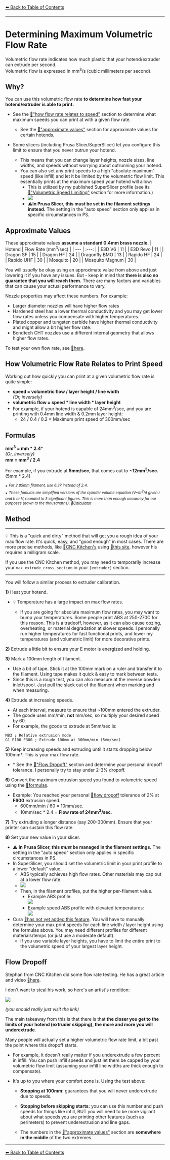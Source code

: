 [:arrow_left: Back to Table of Contents](/README.md)

---
# Determining Maximum Volumetric Flow Rate

Volumetric flow rate indicates how much plastic that your hotend/extruder can extrude per second.\
Volumetric flow is expressed in mm<sup>3</sup>/s (cubic millimeters per second).
## Why?
You can use this volumetric flow rate **to determine how fast your hotend/extruder is able to print.**
- See the [:pushpin:"how flow rate relates to speed"](/articles/determining_max_volumetric_flow_rate.md#how-volumetric-flow-rate-relates-to-print-speed) section to determine what maximum speeds you can print at with a given flow rate.
    - See the [:pushpin:"approximate values"](/articles/determining_max_volumetric_flow_rate.md#approximate-values) section for approximate values for certain hotends.

- Some slicers (including Prusa Slicer/SuperSlicer) let you configure this limit to ensure that you never outrun your hotend.
    - This means that you can change layer heights, nozzle sizes, line widths, and speeds without worrying about outrunning your hotend. 
    - You can also set any print speeds to a high "absolute maximum" speed (like infill) and let it be limited by the volumetric flow limit. This essentially prints at the maximum speed your hotend will allow:
        - This is utilized by my published SuperSlicer profile (see its [:page_facing_up:"Volumetric Speed Limiting"](https://github.com/AndrewEllis93/Ellis-PIF-Profile#volumetric-speed-limiting) section for more information.)
        - ![](/images/determining_max_volumetric_flow_rate/volumetric-ss.png)
        - :warning:**In Prusa Slicer, this must be set in the filament settings instead.** The setting in the "auto speed" section only applies in specific circumstances in PS.
## Approximate Values

These approximate values **assume a standard 0.4mm brass nozzle.** 
| Hotend | Flow Rate (mm<sup>3</sup>/sec) |
| --- | :---: |
| E3D V6 | 11 |
| E3D Revo | 11 |
| Dragon SF | 15 |
| Dragon HF | 24 |
| Dragonfly BMO | 13 |
| Rapido HF | 24 |
| Rapido UHF | 30 |
| Mosquito | 20 |
| Mosquito Magnum | 30 |

You will *usually* be okay using an approximate value from above and just lowering it if you have any issues. But - keep in mind that **there is also no guarantee that you will reach them.** There are many factors and variables that can cause your actual performance to vary.

Nozzle properties may affect these numbers. For example:
- Larger diameter nozzles will have higher flow rates
- Hardened steel has a lower thermal conductivity and you may get lower flow rates unless you compensate with higher temperatures. 
- Plated copper and tungsten carbide have higher thermal conductivity and might allow a bit higher flow rate. 
- Bondtech CHT nozzles use a different internal geometry that allows higher flow rates.

To test your own flow rate, see [:pushpin:here](/articles/determining_max_volumetric_flow_rate.md#method).

## How Volumetric Flow Rate Relates to Print Speed

Working out how quickly you can print at a given volumetric flow rate is quite simple:
- **speed = volumetric flow / layer height / line width**\
*(Or, inversely)* 
- **volumetric flow = speed * line width * layer height**
- For example, if your hotend is capable of 24mm<sup>3</sup>/sec, and you are printing with 0.4mm line width & 0.2mm layer height:
    - 24 / 0.4 / 0.2 = Maximum print speed of 300mm/sec

## Formulas

**mm<sup>3</sup> = mm * 2.4***\
*(Or, inversely)* \
**mm = mm<sup>3</sup> / 2.4**

For example, if you extrude at **5mm/sec**, that comes out to **~12mm<sup>3</sup>/sec.** (5mm * 2.4)

\* <sup>*For 2.85mm filament, use 6.37 instead of 2.4.*</sup>\
\* <sup>*These fomulas are simplified versions of the cylinder volume equation (V=πr<sup>2</sup>h) given r and h or V, rounded to 3 significant figures. This is more than enough accuracy for our purposes (down to the thousandths). [:page_facing_up:Calculator](https://www.calculatorsoup.com/calculators/geometry-solids/cylinder.php)*</sup>

## Method

---

:bulb: This is a "quick and dirty" method that will get you a rough idea of your max flow rate. It's quick, easy, and "good enough" in most cases. There are more precise methods, like [:page_facing_up:CNC Kitchen's](https://youtu.be/lBi0-NotcP0) using [:page_facing_up:this site](https://hotend-flow-tester.netlify.app), however his requires a milligram scale.

If you use the CNC Kitchen method, you may need to temporarily increase your  `max_extrude_cross_section` in your `[extruder]` section.

---

You will follow a similar process to extruder calibration. 

**1)** Heat your hotend. 
- :bulb: Temperature has a large impact on max flow rates.

    - If you are going for absolute maximum flow rates, you may want to bump your temperatures. Some people print ABS at 250-270C for this reason. This is a tradeoff, however, as it can also cause oozing, overheating, or material degradation at slower speeds. I personally run higher temperatures for fast functional prints, and lower my temperatures (and volumetric limit) for more decorative prints.

**2)** Extrude a little bit to ensure your E motor is energized and holding.

**3)** Mark a 100mm length of filament.
- Use a bit of tape. Stick it at the 100mm mark on a ruler and transfer it to the filament. Using tape makes it quick & easy to mark between tests.
- Since this is a rough test, you can also measure at the reverse bowden inlet/spool. Just pull the slack out of the filament when marking and when measuring.

**4)** Extrude at increasing speeds. 
- At each interval, measure to ensure that ~100mm entered the extruder.
- The gcode uses mm/min, **not** mm/sec, so multiply your desired speed by 60.
- For example, the gcode to extrude at 5mm/sec is:
```
M83 ; Relative extrusion mode
G1 E100 F300 ; Extrude 100mm at 300mm/min (5mm/sec)
```

**5)** Keep increasing speeds and extruding until it starts dropping below 100mm\*. This is your max flow rate. 

- \* See the [:pushpin:"Flow Dropoff"](/articles/determining_max_volumetric_flow_rate.md#flow-dropoff) section and determine your personal dropoff tolerance. I personally try to stay under 2-3% dropoff.

**6)** Convert the maximum extrusion speed you found to volumetric speed using the [:pushpin:formulas](/articles/determining_max_volumetric_flow_rate.md#formulas).
- Example: You reached your personal [:pushpin:flow dropoff](/articles/determining_max_volumetric_flow_rate.md#flow-dropoff) tolerance of 2% at **F600** extrusion speed. 
    - 600mm/min / 60 = 10mm/sec. 
    - 10mm/sec * 2.4 = **Flow rate of 24mm<sup>3</sup>/sec**.

**7)** Try extruding a longer distance (say 200-300mm). Ensure that your printer can sustain this flow rate.

**8)** Set your new value in your slicer.
- :warning: **In Prusa Slicer, this *must* be managed in the filament settings.** The setting in the "auto speed" section only applies in specific circumstances in PS.
- In SuperSlicer, you should set the volumetric limit in your print profile to a lower "default" value. 
    - ABS typically achieves high flow rates. Other materials may cap out at a lower flow rate.
    - ![](/images/determining_max_volumetric_flow_rate/volumetric-default.png)
    - Then, in the filament profiles, put the higher per-filament value.
        - Example ABS profile:\
        ![](/images/determining_max_volumetric_flow_rate/volumetric-faster.png)
        - Example speed ABS profile with elevated temperatures:\
        ![](/images/determining_max_volumetric_flow_rate/volumetric-fastest.png)
- Cura [:page_facing_up:has not yet added this feature](https://github.com/Ultimaker/Cura/issues/5248). You will have to manually determine your max print speeds for each line width / layer height using the formulas above. You may need different profiles for different materials/temps (or just use a moderate default).
    - If you use variable layer heights, you have to limit the entire print to the volumetric speed of your largest layer height.
## Flow Dropoff
Stephan from CNC Kitchen did some flow rate testing. He has a great article and video [:page_facing_up:here](https://www.cnckitchen.com/blog/flow-rate-benchmarking-of-a-hotend).

I don't want to steal his work, so here's an artist's rendition:

![](/images/determining_max_volumetric_flow_rate/flow-dropoff.png) 

*(you should really just visit the link)*


The main takeaway from this is that there is that **the closer you get to the limits of your hotend (extruder skipping), the more and more you will underextrude**.

Many people will actually set a higher volumetric flow rate limit, a bit past the point where this dropoff starts.

- For example, it doesn't really matter if you underextrude a few percent in infill. You can push infill speeds and just let them be capped by your volumetric flow limit (assuming your infill line widths are thick enough to compensate).

- It's up to you where your comfort zone is. Using the test above: 
    - **Stopping at 100mm:** guarantees that you will never underextrude due to speeds. 

    - **Stopping before skipping starts:** you can use this number and push speeds for things like infill, BUT you will need to be more vigilant about what speeds you are printing other features (such as perimeters) to prevent underextrusion and line gaps.

    - The numbers in the [:pushpin:"approximate values"](/articles/determining_max_volumetric_flow_rate.md#approximate-values) section are **somewhere in the middle** of the two extremes.

---
[:arrow_left: Back to Table of Contents](/README.md)